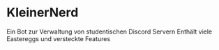 # KleinerNerd
Ein Bot zur Verwaltung von studentischen Discord Servern
Enthält viele Eastereggs und versteckte Features
